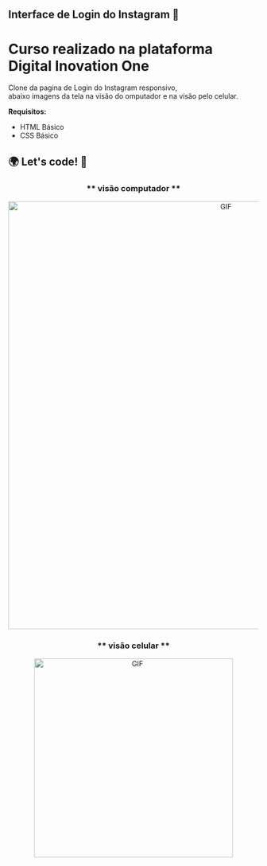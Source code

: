## Interface de Login do Instagram :camera_flash:

<h1>Curso realizado na plataforma Digital Inovation One</h1>
<p>Clone da pagina de Login do Instagram responsivo,<br> abaixo imagens da tela na visão do omputador e na visão pelo celular.</p>

**Requisitos:**

* HTML Básico
* CSS Básico


## 🌍 Let's code! 🚀


<div align="center">
  <h3>** visão computador **</h3>
  <img align="center" alt="GIF" src="https://user-images.githubusercontent.com/62124855/123528970-8e0abd00-d6c2-11eb-91f8-c179c58167f1.png" width="860px" />
</div>

<div align="center">
  <h3>** visão celular **</h3>
  <img align="center" alt="GIF" src="https://user-images.githubusercontent.com/62124855/123529007-dcb85700-d6c2-11eb-906d-2814f43a8c4b.png" width="400px" />
</div>











